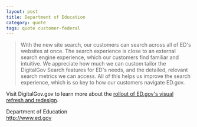 ```yaml
---
layout: post
title: Department of Education
category: quote
tags: quote customer-federal
---
```


> With the new site search, our customers can search across all of ED's websites at once. The search experience is close to an external search engine experience, which our customers find familiar and intuitive. We appreciate how much we can custom tailor the DigitalGov Search features for ED's needs, and the detailed, relevant search metrics we can access. All of this helps us improve the search experience, which is so key to how our customers navigate ED.gov.

Visit DigitalGov.gov to learn more about the [rollout of ED.gov's visual refresh and redesign](http://www.digitalgov.gov/2014/08/27/member-spotlight-jill-james-dept-of-education/).

Department of Education  
<http://www.ed.gov>
